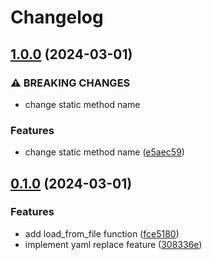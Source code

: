# Changelog

## [1.0.0](https://github.com/01Joseph-Hwang10/yaml-replace/compare/yaml-replace-v0.1.0...yaml-replace-v1.0.0) (2024-03-01)


### ⚠ BREAKING CHANGES

* change static method name

### Features

* change static method name ([e5aec59](https://github.com/01Joseph-Hwang10/yaml-replace/commit/e5aec5941abc916e2924f708f0fcefe07a173ca3))

## [0.1.0](https://github.com/01Joseph-Hwang10/yaml-replace/compare/yaml-replace-v0.0.1...yaml-replace-v0.1.0) (2024-03-01)


### Features

* add load_from_file function ([fce5180](https://github.com/01Joseph-Hwang10/yaml-replace/commit/fce5180e98b53af68279e6a4b821c1dc5318fd13))
* implement yaml replace feature ([308336e](https://github.com/01Joseph-Hwang10/yaml-replace/commit/308336ee353ad220dcb64ca06abd410d34435813))
